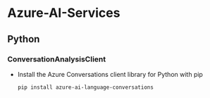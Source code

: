 # Azure-AI-Services
## Python
### ConversationAnalysisClient
* Install the Azure Conversations client library for Python with pip
  ```bash
  pip install azure-ai-language-conversations
  ```
